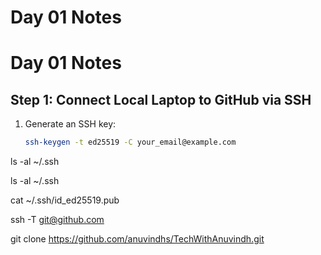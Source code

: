 # Day 01 Notes

# Day 01 Notes

## Step 1: Connect Local Laptop to GitHub via SSH
1. Generate an SSH key:
   ```bash
   ssh-keygen -t ed25519 -C your_email@example.com
ls -al ~/.ssh

ls -al ~/.ssh

cat ~/.ssh/id_ed25519.pub

ssh -T git@github.com

git clone https://github.com/anuvindhs/TechWithAnuvindh.git

